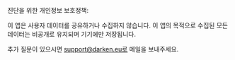 진단을 위한 개인정보 보호정책:

이 앱은 사용자 데이터를 공유하거나 수집하지 않습니다.
이 앱의 목적으로 수집된 모든 데이터는 비공개로 유지되며 기기에만 저장됩니다.

추가 질문이 있으시면 support@darken.eu로 메일을 보내주세요.
